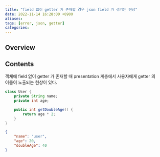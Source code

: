 ```yaml
---
title: "field 없이 getter 가 존재할 경우 json field 가 생기는 현상"
date: 2022-11-14 16:28:00 +0900
aliases: 
tags: [error, json, getter]
categories: 
---
```


## Overview

## Contents

객체에 field 없이 getter 가 존재할 때 presentation 계층에서 사용자에게 getter 의 이름이 노출되는 현상이 있다.

```java
class User {
	private String name;
	private int age;

	public int getDoubleAge() {
		return age * 2;
	}
}
```

```json
{
	"name": "user",
	"age": 20,
	"doubleAge": 40
}
```
